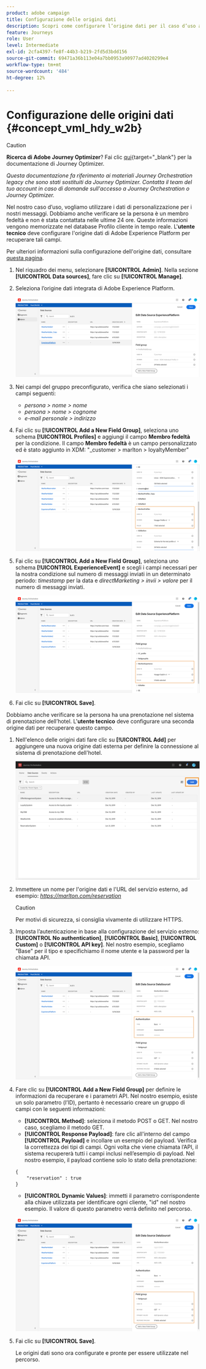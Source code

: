```yaml
---
product: adobe campaign
title: Configurazione delle origini dati
description: Scopri come configurare l’origine dati per il caso d’uso avanzato del percorso
feature: Journeys
role: User
level: Intermediate
exl-id: 2cfa4397-fe8f-44b3-b219-2fd5d3bdd156
source-git-commit: 69471a36b113e04a7bb0953a90977ad4020299e4
workflow-type: tm+mt
source-wordcount: '484'
ht-degree: 12%

---
```


# Configurazione delle origini dati {#concept_vml_hdy_w2b}


>[!CAUTION]
>
>**Ricerca di Adobe Journey Optimizer**? Fai clic [qui](https://experienceleague.adobe.com/it/docs/journey-optimizer/using/ajo-home){target="_blank"} per la documentazione di Journey Optimizer.
>
>
>_Questa documentazione fa riferimento ai materiali Journey Orchestration legacy che sono stati sostituiti da Journey Optimizer. Contatta il team del tuo account in caso di domande sull&#39;accesso a Journey Orchestration o Journey Optimizer._


Nel nostro caso d’uso, vogliamo utilizzare i dati di personalizzazione per i nostri messaggi. Dobbiamo anche verificare se la persona è un membro fedeltà e non è stata contattata nelle ultime 24 ore. Queste informazioni vengono memorizzate nel database Profilo cliente in tempo reale. L&#39;**utente tecnico** deve configurare l&#39;origine dati di Adobe Experience Platform per recuperare tali campi.

Per ulteriori informazioni sulla configurazione dell&#39;origine dati, consultare [questa pagina](../datasource/about-data-sources.md).

1. Nel riquadro dei menu, selezionare **[!UICONTROL Admin]**. Nella sezione **[!UICONTROL Data sources]**, fare clic su **[!UICONTROL Manage]**.
1. Seleziona l’origine dati integrata di Adobe Experience Platform.

   ![](../assets/journey23.png)

1. Nei campi del gruppo preconfigurato, verifica che siano selezionati i campi seguenti:

   * _persona > nome > nome_
   * _persona > nome > cognome_
   * _e-mail personale > indirizzo_

1. Fai clic su **[!UICONTROL Add a New Field Group]**, seleziona uno schema **[!UICONTROL Profiles]** e aggiungi il campo **Membro fedeltà** per la condizione. Il campo **Membro fedeltà** è un campo personalizzato ed è stato aggiunto in XDM: &quot;_customer > marlton > loyaltyMember&quot;

   ![](../assets/journeyuc2_6.png)

1. Fai clic su **[!UICONTROL Add a New Field Group]**, seleziona uno schema **[!UICONTROL ExperienceEvent]** e scegli i campi necessari per la nostra condizione sul numero di messaggi inviati in un determinato periodo: _timestamp_ per la data e _directMarketing > invii > valore_ per il numero di messaggi inviati.

   ![](../assets/journeyuc2_7.png)

1. Fai clic su **[!UICONTROL Save]**.

Dobbiamo anche verificare se la persona ha una prenotazione nel sistema di prenotazione dell’hotel. L&#39;**utente tecnico** deve configurare una seconda origine dati per recuperare questo campo.

1. Nell&#39;elenco delle origini dati fare clic su **[!UICONTROL Add]** per aggiungere una nuova origine dati esterna per definire la connessione al sistema di prenotazione dell&#39;hotel.

   ![](../assets/journeyuc2_9.png)

1. Immettere un nome per l&#39;origine dati e l&#39;URL del servizio esterno, ad esempio: _https://marlton.com/reservation_

   >[!CAUTION]
   >
   >Per motivi di sicurezza, si consiglia vivamente di utilizzare HTTPS.

1. Imposta l’autenticazione in base alla configurazione del servizio esterno: **[!UICONTROL No authentication]**, **[!UICONTROL Basic]**, **[!UICONTROL Custom]** o **[!UICONTROL API key]**. Nel nostro esempio, scegliamo &quot;Base&quot; per il tipo e specifichiamo il nome utente e la password per la chiamata API.

   ![](../assets/journeyuc2_10.png)

1. Fare clic su **[!UICONTROL Add a New Field Group]** per definire le informazioni da recuperare e i parametri API. Nel nostro esempio, esiste un solo parametro (l’ID), pertanto è necessario creare un gruppo di campi con le seguenti informazioni:

   * **[!UICONTROL Method]**: seleziona il metodo POST o GET. Nel nostro caso, scegliamo il metodo GET.
   * **[!UICONTROL Response Payload]**: fare clic all&#39;interno del campo **[!UICONTROL Payload]** e incollare un esempio del payload. Verifica la correttezza dei tipi di campi. Ogni volta che viene chiamata l’API, il sistema recupererà tutti i campi inclusi nell’esempio di payload. Nel nostro esempio, il payload contiene solo lo stato della prenotazione:

   ```
   {
       "reservation" : true
   }
   ```

   * **[!UICONTROL Dynamic Values]**: immetti il parametro corrispondente alla chiave utilizzata per identificare ogni cliente, &quot;id&quot; nel nostro esempio. Il valore di questo parametro verrà definito nel percorso.

   ![](../assets/journeyuc2_11.png)

1. Fai clic su **[!UICONTROL Save]**.

   Le origini dati sono ora configurate e pronte per essere utilizzate nel percorso.
